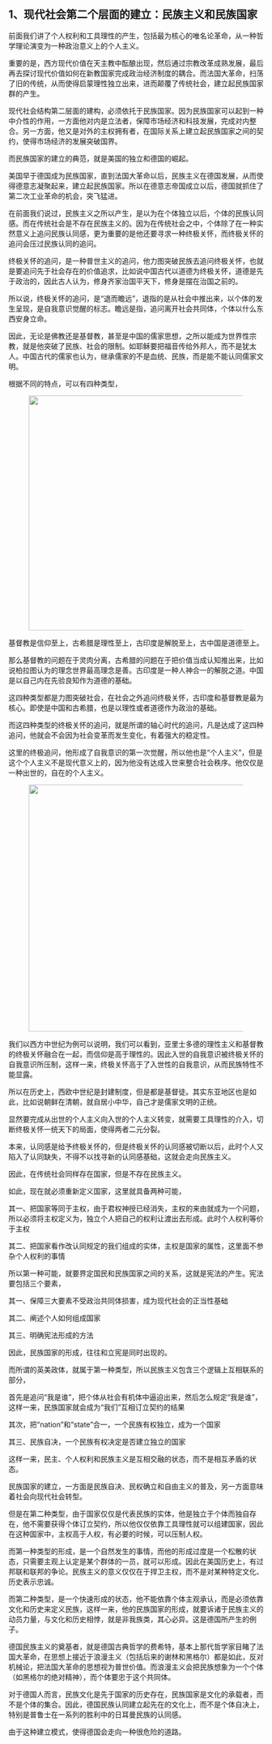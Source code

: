 <h2>1、现代社会第二个层面的建立：民族主义和民族国家</h2><p>前面我们讲了个人权利和工具理性的产生，包括最为核心的唯名论革命，从一种哲学理论演变为一种政治意义上的个人主义。</p><p>重要的是，西方现代价值在天主教中酝酿出现，然后通过宗教改革成熟发展，最后再去探讨现代价值如何在新教国家完成政治经济制度的耦合。而法国大革命，扫荡了旧的传统，从而使得启蒙理性独立出来，进而颠覆了传统社会，建立起民族国家群的产生。</p><p>现代社会结构第二层面的建构，必须依托于民族国家。因为民族国家可以起到一种中介性的作用，一方面他对内是立法者，保障市场经济和科技发展，完成对内整合。另一方面，他又是对外的主权拥有者，在国际关系上建立起民族国家之间的契约，使得市场经济的发展突破国界。</p><p>而民族国家的建立的典范，就是美国的独立和德国的崛起。</p><p>美国早于德国成为民族国家，直到法国大革命以后，民族主义在德国发展，从而使得德意志凝聚起来，建立起民族国家。所以在德意志帝国成立以后，德国就抓住了第二次工业革命的机会，突飞猛进。</p><p>在前面我们说过，民族主义之所以产生，是以为在个体独立以后，个体的民族认同感。而在传统社会是不存在民族主义的。因为在传统社会之中，个体除了在一种实然意义上追问民族认同感，更为重要的是他还要寻求一种终极关怀，而终极关怀的追问会压过民族认同的追问。</p><p>终极关怀的追问，是一种普世主义的追问，他力图突破民族去追问终极关怀，也就是要追问先于社会存在的价值追求，比如说中国古代以道德为终极关怀，道德是先于政治的，因此古人认为，修身齐家治国平天下，修身是摆在治国之前的。</p><p>所以说，终极关怀的追问，是“退而瞻远”，退指的是从社会中推出来，以个体的发生呈现，是自我意识觉醒的标志。瞻远是指，追问离开社会共同体，个体以什么东西安身立命。</p><p>因此，无论是佛教还是基督教，甚至是中国的儒家思想，之所以能成为世界性宗教，就是他突破了民族、社会的限制。如耶稣要把福音传给外邦人，而不是犹太人。中国古代的儒家也认为，继承儒家的不是血统、民族，而是能不能认同儒家文明。</p><p>根据不同的特点，可以有四种类型，</p><figure data-size="normal"><img src="https://pic1.zhimg.com/v2-7b217efdbec309b5605c01d8adf815c8_b.jpg" data-caption="" data-size="normal" data-rawwidth="463" data-rawheight="151" class="origin_image zh-lightbox-thumb" width="463" data-original="https://pic1.zhimg.com/v2-7b217efdbec309b5605c01d8adf815c8_r.jpg"></figure><p>基督教是信仰至上，古希腊是理性至上，古印度是解脱至上，古中国是道德至上。</p><p>那么基督教的问题在于灵肉分离，古希腊的问题在于把价值当成认知推出来，比如说柏拉图认为的理念世界最高理念是善。古印度是一种人神合一的解脱之道。中国是以自己内在先验良知作为道德的基础。</p><p>这四种类型都是力图突破社会，在社会之外追问终极关怀，古印度和基督教是最为核心。即使是中国和古希腊，也是以理性或者道德作为政治的基础。</p><p>而这四种类型的终极关怀的追问，就是所谓的轴心时代的追问，凡是达成了这四种追问，他就会不会因为社会变革而发生变化，有着强大的稳定性。</p><p>这里的终极追问，他形成了自我意识的第一次觉醒，所以他也是“个人主义”，但是这个个人主义不是现代意义上的，因为他没有达成入世来整合社会秩序。他仅仅是一种出世的，自在的个人主义。</p><figure data-size="normal"><img src="https://pic4.zhimg.com/v2-007e47568bfda796fe15a122efeb025f_b.jpg" data-caption="" data-size="normal" data-rawwidth="487" data-rawheight="321" class="origin_image zh-lightbox-thumb" width="487" data-original="https://pic4.zhimg.com/v2-007e47568bfda796fe15a122efeb025f_r.jpg"></figure><p>我们以西方中世纪为例可以说明，我们可以看到，亚里士多德的理性主义和基督教的终极关怀融合在一起，而信仰是高于理性的。因此入世的自我意识被终极关怀的自我意识所压制，这样一来，终极关怀高于了入世性的自我意识，从而民族特性不能显露。</p><p>所以在历史上，西欧中世纪是封建制度，但是都是基督徒。其实东亚地区也是如此，比如说朝鲜在清朝，就自居小中华，自己才是儒家文明的正统。</p><p>显然要完成从出世的个人主义向入世的个人主义转变，就需要工具理性的介入，切断终极关怀一统天下的局面，使得两者二元分裂。</p><p>本来，认同感是给予终极关怀的，但是终极关怀的认同感被切断以后，此时个人又陷入了认同缺失，不得不以找寻新的认同感基础，这就会走向民族主义。</p><p>因此，在传统社会同样存在国家，但是不存在民族主义。</p><p>如此，现在就必须重新定义国家，这里就具备两种可能，</p><p>其一、把国家等同于主权，由于君权神授已经消失，主权的来由就成为一个问题，所以必须将主权定义为，独立个人把自己的权利让渡出去形成。此时个人权利等价于主权</p><p>其二、把国家看作改认同规定的我们组成的实体，主权是国家的属性，这里面不参杂个人权利的事情</p><p>所以第一种可能，就要界定国民和民族国家之间的关系，这就是宪法的产生。宪法要包括三个要素，</p><p>其一、保障三大要素不受政治共同体损害，成为现代社会的正当性基础</p><p>其二、阐述个人如何组成国家</p><p>其三、明确宪法形成的方法</p><p>因此，民族国家的形成，往往和立宪是同时出现的。</p><p>而所谓的英美政体，就属于第一种类型，所以民族主义包含三个逻辑上互相联系的部分，</p><p>首先是追问“我是谁”，把个体从社会有机体中逼迫出来，然后怎么规定“我是谁”，这样一来，民族国家就会成为“我们”互相订立契约的结果</p><p>其次，把“nation”和“state”合一，一个民族有权独立，成为一个国家</p><p>其三、民族自决，一个民族有权决定是否建立独立的国家</p><p>这样一来，民主、个人权利和民族主义是互相交融的状态，而不是相互矛盾的状态。</p><p>民族国家的建立，一方面是民族自决、民权确立和自由主义的普及，另一方面意味着社会向现代社会转型。</p><p>但是在第二种类型，由于国家仅仅是代表民族的实体，他是独立于个体而独自存在，他不需要获得个体订立契约，所以他仅仅依靠工具理性就可以组建国家，因此在这种国家中，主权高于人权，有必要的时候，可以压制人权。</p><p>而第一种类型的形成，是一个自然发生的事情，而他的形成过度是一个松散的状态，只需要主观上认定是某个群体的一员，就可以形成。因此在美国历史上，有过邦联和联邦的争论。民族主义的意义仅仅在于捍卫主权，而不是对某种特定文化、历史表示忠诚。</p><p>而第二种类型，是一个快速形成的状态，他不能依靠个体主观承认，而是必须依靠文化和历史来定义民族，这样一来，他的民族国家的形成，就要诉诸于民族主义的动员力量，与文化和历史相悖，就是非我族类，其心必异。这是德国所产生的例子。</p><p>德国民族主义的奠基者，就是德国古典哲学的费希特，基本上那代哲学家目睹了法国大革命，在思想上接近于浪漫主义（包括后来的谢林和黑格尔）都是如此，反对机械论，把法国大革命的思想视为普世价值。而浪漫主义会把民族想象为一个个体（如黑格尔的绝对精神），而个体要忠于这个共同体。</p><p>对于德国人而言，民族文化是先于国家的历史存在，民族国家是文化的承载者，而不是个体的集合。因此，德国民族认同建立起先在的文化上，而不是个体自决上，特别是普鲁士在一系列的胜利中的日耳曼民族的认同感。</p><p>由于这种建立模式，使得德国会走向一种很危险的道路。</p><p></p><p></p>